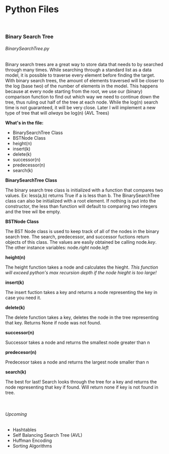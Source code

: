 <h1>Python Files</h1>
<br/>
<h3>Binary Search Tree</h3>
<h6>BinarySearchTree.py</h6>
<p>Binary search trees are a great way to store data that needs to by searched through many times. While searching through a standard list as a data model, it is possible to traverse every
element before finding the target. With binary search trees, the amount of elements traversed will be closer to the log (base two) of the number of elements in the model. This happens
because at every node starting from the root, we use our (binary) comparison function to find out which way we need to continue down the tree, thus ruling out half of the 
tree at each node. While the log(n) search time is not guaranteed, it will be very close. Later I will implement a new type of tree that will <i>always</i> be log(n) (AVL Trees)</p>
<b>What's in the file:</b>
<ul>
<li>BinarySearchTree Class</li>
<li>BSTNode Class</li>
<li>height(n)</li>
<li>insert(k)</li>
<li>delete(k)</li>
<li>successor(n)</li>
<li>predecessor(n)</li>
<li>search(k)</li>
</ul>

<b>BinarySearchTree Class</b>
<p>
The binary search tree class is initialized with a function that compares two values. Ex:
less(a,b)
returns True if a is less than b.
The BinarySearchTree class can also be initialized with a root element. If nothing is put into the constructor, the less than function
will default to comparing two integers and the tree wil lbe empty.
</p>
<b>BSTNode Class</b>
<p>
The BST Node class is used to keep track of all of the nodes in the binary search tree. The search, predecessor, and successor fuctions return objects of this class. The values are easily obtained be calling node<i>.key</i>. The other instance variables:
node<i>.right</i>
node<i>.left</i>
</p>
<b>height(n)</b>
<p>The height function takes a node and calculates the hieght.<i> This function will exceed python's max recursion depth if the node hieght is too large!</i></p>
<b>insert(k)</b>
<p>The insert fuction takes a key and returns a node representing the key in case you need it.</p>
<b>delete(k)</b>
<p>The delete function takes a key, deletes the node in the tree representing that key. Returns None if node was not found.</p>
<b>successor(n)</b>
<p>Successor takes a node and returns the smallest node greater than n</p>
<b>predecesor(n)</b>
<p>Predecesor takes a node and returns the largest node smaller than n</p>
<b>search(k)</b>
<p>The best for last! Search looks through the tree for a key and returns the node representing that key if found. Will return none if key is not found in tree.</p>
<br/>

<h6>Upcoming</h6>
<ul>
<li>Hashtables</li>
<li>Self Balancing Search Tree (AVL)</li>
<li>Huffman Encoding</li>
<li>Sorting Algorithms</li>
</ul>
